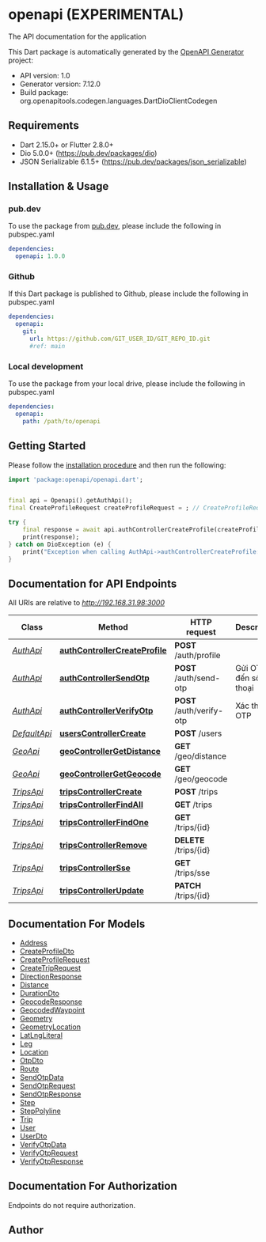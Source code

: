 # openapi (EXPERIMENTAL)
The API documentation for the application

This Dart package is automatically generated by the [OpenAPI Generator](https://openapi-generator.tech) project:

- API version: 1.0
- Generator version: 7.12.0
- Build package: org.openapitools.codegen.languages.DartDioClientCodegen

## Requirements

* Dart 2.15.0+ or Flutter 2.8.0+
* Dio 5.0.0+ (https://pub.dev/packages/dio)
* JSON Serializable 6.1.5+ (https://pub.dev/packages/json_serializable)

## Installation & Usage

### pub.dev
To use the package from [pub.dev](https://pub.dev), please include the following in pubspec.yaml
```yaml
dependencies:
  openapi: 1.0.0
```

### Github
If this Dart package is published to Github, please include the following in pubspec.yaml
```yaml
dependencies:
  openapi:
    git:
      url: https://github.com/GIT_USER_ID/GIT_REPO_ID.git
      #ref: main
```

### Local development
To use the package from your local drive, please include the following in pubspec.yaml
```yaml
dependencies:
  openapi:
    path: /path/to/openapi
```

## Getting Started

Please follow the [installation procedure](#installation--usage) and then run the following:

```dart
import 'package:openapi/openapi.dart';


final api = Openapi().getAuthApi();
final CreateProfileRequest createProfileRequest = ; // CreateProfileRequest | 

try {
    final response = await api.authControllerCreateProfile(createProfileRequest);
    print(response);
} catch on DioException (e) {
    print("Exception when calling AuthApi->authControllerCreateProfile: $e\n");
}

```

## Documentation for API Endpoints

All URIs are relative to *http://192.168.31.98:3000*

Class | Method | HTTP request | Description
------------ | ------------- | ------------- | -------------
[*AuthApi*](doc/AuthApi.md) | [**authControllerCreateProfile**](doc/AuthApi.md#authcontrollercreateprofile) | **POST** /auth/profile | 
[*AuthApi*](doc/AuthApi.md) | [**authControllerSendOtp**](doc/AuthApi.md#authcontrollersendotp) | **POST** /auth/send-otp | Gửi OTP đến số điện thoại
[*AuthApi*](doc/AuthApi.md) | [**authControllerVerifyOtp**](doc/AuthApi.md#authcontrollerverifyotp) | **POST** /auth/verify-otp | Xác thực OTP
[*DefaultApi*](doc/DefaultApi.md) | [**usersControllerCreate**](doc/DefaultApi.md#userscontrollercreate) | **POST** /users | 
[*GeoApi*](doc/GeoApi.md) | [**geoControllerGetDistance**](doc/GeoApi.md#geocontrollergetdistance) | **GET** /geo/distance | 
[*GeoApi*](doc/GeoApi.md) | [**geoControllerGetGeocode**](doc/GeoApi.md#geocontrollergetgeocode) | **GET** /geo/geocode | 
[*TripsApi*](doc/TripsApi.md) | [**tripsControllerCreate**](doc/TripsApi.md#tripscontrollercreate) | **POST** /trips | 
[*TripsApi*](doc/TripsApi.md) | [**tripsControllerFindAll**](doc/TripsApi.md#tripscontrollerfindall) | **GET** /trips | 
[*TripsApi*](doc/TripsApi.md) | [**tripsControllerFindOne**](doc/TripsApi.md#tripscontrollerfindone) | **GET** /trips/{id} | 
[*TripsApi*](doc/TripsApi.md) | [**tripsControllerRemove**](doc/TripsApi.md#tripscontrollerremove) | **DELETE** /trips/{id} | 
[*TripsApi*](doc/TripsApi.md) | [**tripsControllerSse**](doc/TripsApi.md#tripscontrollersse) | **GET** /trips/sse | 
[*TripsApi*](doc/TripsApi.md) | [**tripsControllerUpdate**](doc/TripsApi.md#tripscontrollerupdate) | **PATCH** /trips/{id} | 


## Documentation For Models

 - [Address](doc/Address.md)
 - [CreateProfileDto](doc/CreateProfileDto.md)
 - [CreateProfileRequest](doc/CreateProfileRequest.md)
 - [CreateTripRequest](doc/CreateTripRequest.md)
 - [DirectionResponse](doc/DirectionResponse.md)
 - [Distance](doc/Distance.md)
 - [DurationDto](doc/DurationDto.md)
 - [GeocodeResponse](doc/GeocodeResponse.md)
 - [GeocodedWaypoint](doc/GeocodedWaypoint.md)
 - [Geometry](doc/Geometry.md)
 - [GeometryLocation](doc/GeometryLocation.md)
 - [LatLngLiteral](doc/LatLngLiteral.md)
 - [Leg](doc/Leg.md)
 - [Location](doc/Location.md)
 - [OtpDto](doc/OtpDto.md)
 - [Route](doc/Route.md)
 - [SendOtpData](doc/SendOtpData.md)
 - [SendOtpRequest](doc/SendOtpRequest.md)
 - [SendOtpResponse](doc/SendOtpResponse.md)
 - [Step](doc/Step.md)
 - [StepPolyline](doc/StepPolyline.md)
 - [Trip](doc/Trip.md)
 - [User](doc/User.md)
 - [UserDto](doc/UserDto.md)
 - [VerifyOtpData](doc/VerifyOtpData.md)
 - [VerifyOtpRequest](doc/VerifyOtpRequest.md)
 - [VerifyOtpResponse](doc/VerifyOtpResponse.md)


## Documentation For Authorization

Endpoints do not require authorization.


## Author




